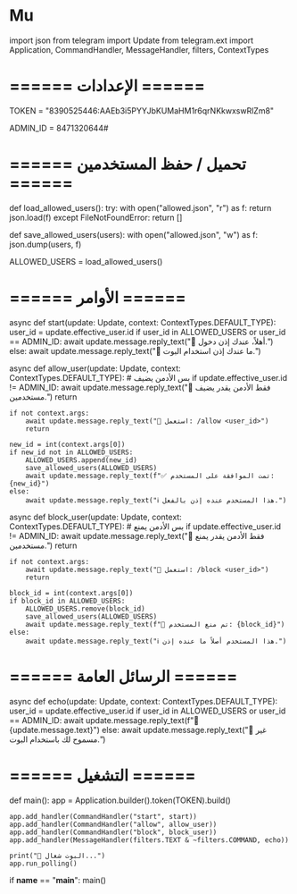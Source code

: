 # Mu
import json
from telegram import Update
from telegram.ext import Application, CommandHandler, MessageHandler, filters, ContextTypes

# ====== الإعدادات ======
TOKEN = "8390525446:AAEb3i5PYYJbKUMaHM1r6qrNKkwxswRlZm8"

ADMIN_ID = 8471320644# 

# ====== تحميل / حفظ المستخدمين ======
def load_allowed_users():
    try:
        with open("allowed.json", "r") as f:
            return json.load(f)
    except FileNotFoundError:
        return []

def save_allowed_users(users):
    with open("allowed.json", "w") as f:
        json.dump(users, f)

ALLOWED_USERS = load_allowed_users()

# ====== الأوامر ======
async def start(update: Update, context: ContextTypes.DEFAULT_TYPE):
    user_id = update.effective_user.id
    if user_id in ALLOWED_USERS or user_id == ADMIN_ID:
        await update.message.reply_text("👋 أهلاً، عندك إذن دخول.")
    else:
        await update.message.reply_text("🚫 ما عندك إذن استخدام البوت.")

async def allow_user(update: Update, context: ContextTypes.DEFAULT_TYPE):
    # بس الأدمن يضيف
    if update.effective_user.id != ADMIN_ID:
        await update.message.reply_text("🚫 فقط الأدمن يقدر يضيف مستخدمين.")
        return
    
    if not context.args:
        await update.message.reply_text("📌 استعمل: /allow <user_id>")
        return

    new_id = int(context.args[0])
    if new_id not in ALLOWED_USERS:
        ALLOWED_USERS.append(new_id)
        save_allowed_users(ALLOWED_USERS)
        await update.message.reply_text(f"✅ تمت الموافقة على المستخدم: {new_id}")
    else:
        await update.message.reply_text("ℹ️ هذا المستخدم عنده إذن بالفعل.")

async def block_user(update: Update, context: ContextTypes.DEFAULT_TYPE):
    # بس الأدمن يمنع
    if update.effective_user.id != ADMIN_ID:
        await update.message.reply_text("🚫 فقط الأدمن يقدر يمنع مستخدمين.")
        return
    
    if not context.args:
        await update.message.reply_text("📌 استعمل: /block <user_id>")
        return

    block_id = int(context.args[0])
    if block_id in ALLOWED_USERS:
        ALLOWED_USERS.remove(block_id)
        save_allowed_users(ALLOWED_USERS)
        await update.message.reply_text(f"🚫 تم منع المستخدم: {block_id}")
    else:
        await update.message.reply_text("ℹ️ هذا المستخدم أصلاً ما عنده إذن.")

# ====== الرسائل العامة ======
async def echo(update: Update, context: ContextTypes.DEFAULT_TYPE):
    user_id = update.effective_user.id
    if user_id in ALLOWED_USERS or user_id == ADMIN_ID:
        await update.message.reply_text(f"📩 {update.message.text}")
    else:
        await update.message.reply_text("🚫 غير مسموح لك باستخدام البوت.")

# ====== التشغيل ======
def main():
    app = Application.builder().token(TOKEN).build()

    app.add_handler(CommandHandler("start", start))
    app.add_handler(CommandHandler("allow", allow_user))
    app.add_handler(CommandHandler("block", block_user))
    app.add_handler(MessageHandler(filters.TEXT & ~filters.COMMAND, echo))

    print("🚀 البوت شغال...")
    app.run_polling()

if __name__ == "__main__":
    main()

    
